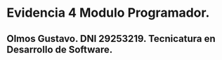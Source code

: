 # Evidencia 4 Modulo Programador.

## Olmos Gustavo. DNI 29253219. Tecnicatura en Desarrollo de Software.





